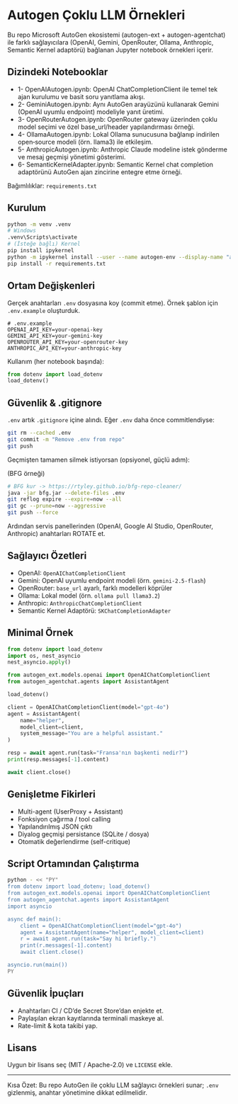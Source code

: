 # Autogen Çoklu LLM Örnekleri

Bu repo Microsoft AutoGen ekosistemi (autogen-ext + autogen-agentchat) ile farklı sağlayıcılara (OpenAI, Gemini, OpenRouter, Ollama, Anthropic, Semantic Kernel adaptörü) bağlanan Jupyter notebook örnekleri içerir.

## Dizindeki Notebooklar

- 1- OpenAIAutogen.ipynb: OpenAI ChatCompletionClient ile temel tek ajan kurulumu ve basit soru yanıtlama akışı.
- 2- GeminiAutogen.ipynb: Aynı AutoGen arayüzünü kullanarak Gemini (OpenAI uyumlu endpoint) modeliyle yanıt üretimi.
- 3- OpenRouterAutogen.ipynb: OpenRouter gateway üzerinden çoklu model seçimi ve özel base_url/header yapılandırması örneği.
- 4- OllamaAutogen.ipynb: Lokal Ollama sunucusuna bağlanıp indirilen open‑source modeli (örn. llama3) ile etkileşim.
- 5- AnthropicAutogen.ipynb: Anthropic Claude modeline istek gönderme ve mesaj geçmişi yönetimi gösterimi.
- 6- SemanticKernelAdapter.ipynb: Semantic Kernel chat completion adaptörünü AutoGen ajan zincirine entegre etme örneği.

Bağımlılıklar: `requirements.txt`

## Kurulum

```bash
python -m venv .venv
# Windows
.venv\Scripts\activate
# (İsteğe bağlı) Kernel
pip install ipykernel
python -m ipykernel install --user --name autogen-env --display-name "autogen-env"
pip install -r requirements.txt
```

## Ortam Değişkenleri

Gerçek anahtarları `.env` dosyasına koy (commit etme). Örnek şablon için `.env.example` oluşturduk.

```
# .env.example
OPENAI_API_KEY=your-openai-key
GEMINI_API_KEY=your-gemini-key
OPENROUTER_API_KEY=your-openrouter-key
ANTHROPIC_API_KEY=your-anthropic-key
```

Kullanım (her notebook başında):
```python
from dotenv import load_dotenv
load_dotenv()
```

## Güvenlik & .gitignore

`.env` artık `.gitignore` içine alındı. Eğer `.env` daha önce commitlendiyse:

```bash
git rm --cached .env
git commit -m "Remove .env from repo"
git push
```

Geçmişten tamamen silmek istiyorsan (opsiyonel, güçlü adım):

(BFG örneği)
```bash
# BFG kur -> https://rtyley.github.io/bfg-repo-cleaner/
java -jar bfg.jar --delete-files .env
git reflog expire --expire=now --all
git gc --prune=now --aggressive
git push --force
```

Ardından servis panellerinden (OpenAI, Google AI Studio, OpenRouter, Anthropic) anahtarları ROTATE et.

## Sağlayıcı Özetleri

- OpenAI: `OpenAIChatCompletionClient`
- Gemini: OpenAI uyumlu endpoint modeli (örn. `gemini-2.5-flash`)
- OpenRouter: `base_url` ayarlı, farklı modelleri köprüler
- Ollama: Lokal model (örn. `ollama pull llama3.2`)
- Anthropic: `AnthropicChatCompletionClient`
- Semantic Kernel Adaptörü: `SKChatCompletionAdapter`

## Minimal Örnek

```python
from dotenv import load_dotenv
import os, nest_asyncio
nest_asyncio.apply()

from autogen_ext.models.openai import OpenAIChatCompletionClient
from autogen_agentchat.agents import AssistantAgent

load_dotenv()

client = OpenAIChatCompletionClient(model="gpt-4o")
agent = AssistantAgent(
    name="helper",
    model_client=client,
    system_message="You are a helpful assistant."
)

resp = await agent.run(task="Fransa'nın başkenti nedir?")
print(resp.messages[-1].content)

await client.close()
```


## Genişletme Fikirleri

- Multi-agent (UserProxy + Assistant)
- Fonksiyon çağırma / tool calling
- Yapılandırılmış JSON çıktı
- Diyalog geçmişi persistance (SQLite / dosya)
- Otomatik değerlendirme (self-critique)

## Script Ortamından Çalıştırma

```bash
python - << "PY"
from dotenv import load_dotenv; load_dotenv()
from autogen_ext.models.openai import OpenAIChatCompletionClient
from autogen_agentchat.agents import AssistantAgent
import asyncio

async def main():
    client = OpenAIChatCompletionClient(model="gpt-4o")
    agent = AssistantAgent(name="helper", model_client=client)
    r = await agent.run(task="Say hi briefly.")
    print(r.messages[-1].content)
    await client.close()

asyncio.run(main())
PY
```

## Güvenlik İpuçları

- Anahtarları CI / CD’de Secret Store’dan enjekte et.
- Paylaşılan ekran kayıtlarında terminali maskeye al.
- Rate-limit & kota takibi yap.

## Lisans

Uygun bir lisans seç (MIT / Apache-2.0) ve `LICENSE` ekle.

---

Kısa Özet: Bu repo AutoGen ile çoklu LLM sağlayıcı örnekleri sunar; `.env` gizlenmiş, anahtar yönetimine dikkat edilmelidir.